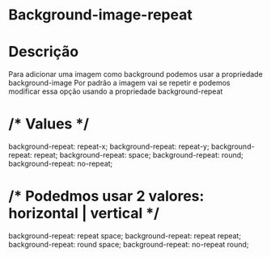 # Background-image-repeat
# Descrição

Para adicionar uma imagem como background podemos usar a propriedade background-image
Por padrão a imagem vai se repetir e podemos modificar essa opção usando a propriedade background-repeat

# /* Values */
background-repeat: repeat-x;
background-repeat: repeat-y;
background-repeat: repeat;
background-repeat: space;
background-repeat: round;
background-repeat: no-repeat;

# /* Podedmos usar 2 valores: horizontal | vertical */

background-repeat: repeat space;
background-repeat: repeat repeat;
background-repeat: round space;
background-repeat: no-repeat round;
